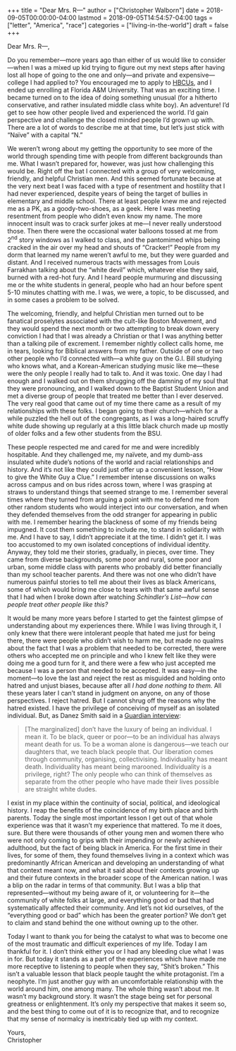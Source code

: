 +++
title = "Dear Mrs. R—"
author = ["Christopher Walborn"]
date = 2018-09-05T00:00:00-04:00
lastmod = 2018-09-05T14:54:57-04:00
tags = ["letter", "America", "race"]
categories = ["living-in-the-world"]
draft = false
+++

Dear Mrs. R—,

Do you remember—more years ago than either of us would like to consider—when I was a mixed up kid trying to figure out my next steps after having lost all hope of going to the one and only—and private and expensive—college I had applied to? You encouraged me to apply to [HBCUs](https://en.wikipedia.org/wiki/Historically%5Fblack%5Fcolleges%5Fand%5Funiversities), and I ended up enrolling at Florida A&M University. That was an exciting time. I became turned on to the idea of doing something unusual (for a hitherto conservative, and rather insulated middle class white boy). An adventure! I&rsquo;d get to see how other people lived and experienced the world. I&rsquo;d gain perspective and challenge the closed minded people I&rsquo;d grown up with. There are a lot of words to describe me at that time, but let&rsquo;s just stick with &ldquo;Naïve&rdquo; with a capital &ldquo;N.&rdquo; <!--more-->

We weren&rsquo;t wrong about my getting the opportunity to see more of the world through spending time with people from different backgrounds than me. What I wasn&rsquo;t prepared for, however, was just how challenging this would be. Right off the bat I connected with a group of very welcoming, friendly, and helpful Christian men. And this seemed fortunate because at the very next beat I was faced with a type of resentment and hostility that I had never experienced, despite years of being the target of bullies in elementary and middle school. There at least people knew me and rejected me as a PK, as a goody-two-shoes, as a geek. Here I was meeting resentment from people who didn&rsquo;t even know my name. The more innocent insult was to crack surfer jokes at me—I never really understood those. Then there were the occasional water balloons tossed at me from 2<sup>nd</sup> story windows as I walked to class, and the pantomimed whips being cracked in the air over my head and shouts of &ldquo;Cracker!&rdquo; People from my dorm that learned my name weren&rsquo;t awful to me, but they were guarded and distant. And I received numerous tracts with messages from Louis Farrakhan talking about the &ldquo;white devil&rdquo; which, whatever else they said, burned with a red-hot fury. And I heard people murmuring and discussing me or the white students in general, people who had an hour before spent 5-10 minutes chatting with me. I was, we were, a topic, to be discussed, and in some cases a problem to be solved.

The welcoming, friendly, and helpful Christian men turned out to be fanatical proselytes associated with the cult-like Boston Movement, and they would spend the next month or two attempting to break down every conviction I had that I was already a Christian or that I was anything better than a talking pile of excrement. I remember nightly collect calls home, me in tears, looking for Biblical answers from my father. Outside of one or two other people who I&rsquo;d connected with—a white guy on the G.I. Bill studying who knows what, and a Korean-American studying music like me—these were the only people I really had to talk to. And it was toxic. One day I had enough and I walked out on them shrugging off the damning of my soul that they were pronouncing, and I walked down to the Baptist Student Union and met a diverse group of people that treated me better than I ever deserved. The very real good that came out of my time there came as a result of my relationships with these folks. I began going to their church—which for a while puzzled the hell out of the congregants, as I was a long-haired scruffy white dude showing up regularly at a this little black church made up mostly of older folks and a few other students from the BSU.

These people respected me and cared for me and were incredibly hospitable. And they challenged me, my naïvete, and my dumb-ass insulated white dude&rsquo;s notions of the world and racial relationships and history. And it&rsquo;s not like they could just offer up a convenient lesson, &ldquo;How to give the White Guy a Clue.&rdquo; I remember intense discussions on walks across campus and on bus rides across town, where I was grasping at straws to understand things that seemed strange to me. I remember several times where they turned from arguing a point with me to defend me from other random students who would interject into our conversation, and when they defended themselves from the odd stranger for appearing in public with me.  I remember hearing the blackness of some of my friends being impugned. It cost them something to include me, to stand in solidarity with me. And I have to say, I didn&rsquo;t appreciate it at the time. I didn&rsquo;t get it. I was too accustomed to my own isolated conceptions of individual identity. Anyway, they told me their stories, gradually, in pieces, over time. They came from diverse backgrounds, some poor and rural, some poor and urban, some middle class with parents who probably did better financially than my school teacher parents. And there was not one who didn&rsquo;t have numerous painful stories to tell me about their lives as black Americans, some of which would bring me close to tears with that same awful sense that I had when I broke down after watching _Schindler&rsquo;s List—how can people treat other people like this?_

It would be many more years before I started to get the faintest glimpse of understanding about my experiences there. While I was living through it, I only knew that there were intolerant people that hated me just for being there, there were people who didn&rsquo;t wish to harm me, but made no qualms about the fact that I was a problem that needed to be corrected, there were others who accepted me on principle and who I knew felt like they were doing me a good turn for it, and there were a few who just accepted me because I was a person that needed to be accepted. It was easy—in the moment—to love the last and reject the rest as misguided and holding onto hatred and unjust biases, because after all _I had done nothing to them._ All these years later I can&rsquo;t stand in judgment on anyone, on any of those perspectives. I reject hatred. But I cannot shrug off the reasons why the hatred existed. I have the privilege of conceiving of myself as an isolated individual. But, as Danez Smith said in a [Guardian interview](https://www.theguardian.com/books/2018/jan/28/danez-smith-interview-poetry-dont-call-us-dead-dear-white-america):

> [The marginalized] don’t have the luxury of being an individual. I mean it. To be black, queer or poor—to be an individual has always meant death for us. To be a woman alone is dangerous—we teach our daughters that, we teach black people that. Our liberation comes through community, organising, collectivising. Individuality has meant death. Individuality has meant being marooned. Individuality is a privilege, right? The only people who can think of themselves as separate from the other people who have made their lives possible are straight white dudes.

I exist in my place within the continuity of social, political, and ideological history. I reap the benefits of the coincidence of my birth place and birth parents. Today the single most important lesson I get out of that whole experience was that it wasn&rsquo;t my experience that mattered. To me it does, sure. But there were thousands of other young men and women there who were not only coming to grips with their impending or newly achieved adulthood, but the fact of being black in America. For the first time in their lives, for some of them, they found themselves living in a context which was predominantly African American and developing an understanding of what that context meant now, and what it said about their contexts growing up and their future contexts in the broader scope of the American nation. I was a blip on the radar in terms of that community. But I was a blip that represented—without my being aware of it, or volunteering for it—the community of white folks at large, and everything good or bad that had systematically affected their community. And let&rsquo;s not kid ourselves, of the &ldquo;everything good or bad&rdquo; which has been the greater portion? We don&rsquo;t get to claim and stand behind the one without owning up to the other.

Today I want to thank you for being the catalyst to what was to become one of the most traumatic and difficult experiences of my life. Today I am thankful for it. I don&rsquo;t think either you or I had any bleeding clue what I was in for. But today it stands as a part of the experiences which have made me more receptive to listening to people when they say, &ldquo;Shit&rsquo;s broken.&rdquo; This isn&rsquo;t a valuable lesson that black people taught the white protagonist. I&rsquo;m a neophyte. I&rsquo;m just another guy with an uncomfortable relationship with the world around him, one among many. The whole thing wasn&rsquo;t about me. It wasn&rsquo;t my background story. It wasn&rsquo;t the stage being set for personal greatness or enlightenment. It&rsquo;s only my perspective that makes it seem so, and the best thing to come out of it is to recognize that, and to recognize that my sense of normalcy is inextricably tied up with my context.

Yours, <br />
Christopher
